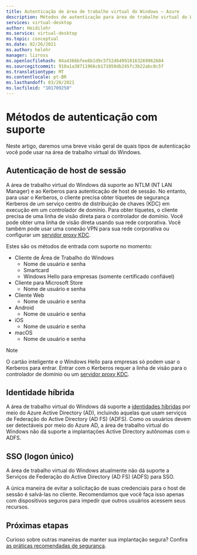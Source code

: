 ```yaml
---
title: Autenticação de área de trabalho virtual do Windows – Azure
description: Métodos de autenticação para área de trabalho virtual do Windows.
services: virtual-desktop
author: Heidilohr
ms.service: virtual-desktop
ms.topic: conceptual
ms.date: 02/26/2021
ms.author: helohr
manager: lizross
ms.openlocfilehash: 04a4366bfee6b1d9c5f52d649910163269962684
ms.sourcegitcommit: 910a1a38711966cb171050db245fc3b22abc8c5f
ms.translationtype: MT
ms.contentlocale: pt-BR
ms.lasthandoff: 03/20/2021
ms.locfileid: "101709250"
---
```

# <a name="supported-authentication-methods"></a>Métodos de autenticação com suporte

Neste artigo, daremos uma breve visão geral de quais tipos de autenticação você pode usar na área de trabalho virtual do Windows.

## <a name="session-host-authentication"></a>Autenticação de host de sessão

A área de trabalho virtual do Windows dá suporte ao NTLM (NT LAN Manager) e ao Kerberos para autenticação de host de sessão. No entanto, para usar o Kerberos, o cliente precisa obter tíquetes de segurança Kerberos de um serviço centro de distribuição de chaves (KDC) em execução em um controlador de domínio. Para obter tíquetes, o cliente precisa de uma linha de visão direta para o controlador de domínio. Você pode obter uma linha de visão direta usando sua rede corporativa. Você também pode usar uma conexão VPN para sua rede corporativa ou configurar um [servidor proxy KDC](key-distribution-center-proxy.md).

Estes são os métodos de entrada com suporte no momento:

- Cliente de Área de Trabalho do Windows
    - Nome de usuário e senha
    - Smartcard
    - Windows Hello para empresas (somente certificado confiável)
- Cliente para Microsoft Store
    - Nome de usuário e senha
- Cliente Web
    - Nome de usuário e senha
- Android
    - Nome de usuário e senha
- iOS
    - Nome de usuário e senha
- macOS
    - Nome de usuário e senha

>[!NOTE]
>O cartão inteligente e o Windows Hello para empresas só podem usar o Kerberos para entrar. Entrar com o Kerberos requer a linha de visão para o controlador de domínio ou um [servidor proxy KDC](key-distribution-center-proxy.md).

## <a name="hybrid-identity"></a>Identidade híbrida

A área de trabalho virtual do Windows dá suporte a [identidades híbridas](../active-directory/hybrid/whatis-hybrid-identity.md) por meio do Azure Active Directory (AD), incluindo aquelas que usam serviços de Federação do Active Directory (AD FS) (ADFS). Como os usuários devem ser detectáveis por meio do Azure AD, a área de trabalho virtual do Windows não dá suporte a implantações Active Directory autônomas com o ADFS.

## <a name="single-sign-on-sso"></a>SSO (logon único)

A área de trabalho virtual do Windows atualmente não dá suporte a Serviços de Federação do Active Directory (AD FS) (ADFS) para SSO.

A única maneira de evitar a solicitação de suas credenciais para o host de sessão é salvá-las no cliente. Recomendamos que você faça isso apenas com dispositivos seguros para impedir que outros usuários acessem seus recursos.

## <a name="next-steps"></a>Próximas etapas

Curioso sobre outras maneiras de manter sua implantação segura? Confira [as práticas recomendadas de segurança](security-guide.md).
